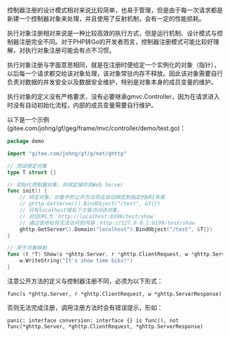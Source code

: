 控制器注册的设计模式相对来说比较简单，也易于管理，但是由于每一次请求都是新建一个控制器对象来处理，并且使用了反射机制，会有一定的性能损耗。

执行对象注册相对来说是一种比较高效的执行方式，但是运行机制、设计模式与控制器注册完全不同。对于PHP转Go的开发者而言，控制器注册模式可能比较好理解，对执行对象注册可能会有点不习惯。

执行对象注册与字面意思相同，就是在注册时便给定一个实例化的对象（指针），以后每一个请求都交给该对象处理，该对象常驻内存不释放。因此该对象需要自行负责对数据的并发安全以及数据安全维护，特别是对象本身的成员变量的维护。

执行对象的定义没有严格要求，没有必要继承gmvc.Controller，因为在请求进入时没有自动初始化流程，内部的成员变量需要自行维护。

以下是一个示例(gitee.com/johng/gf/geg/frame/mvc/controller/demo/test.go)：
```go
package demo

import "gitee.com/johng/gf/g/net/ghttp"

// 测试绑定对象
type T struct {}

// 初始化控制器对象，并绑定操作到Web Server
func init() {
    // 绑定对象，对象中的公开方法将会自动绑定到指定的URI末尾
    // ghttp.GetServer().BindObject("/test", &T{})
    // 只有localhost域名下才能访问该对象，
    // 对应URL为：http://localhost:8199/test/show
    // 通过该地址将无法访问到内容：http://127.0.0.1:8199/test/show
    ghttp.GetServer().Domain("localhost").BindObject("/test", &T{})
}

// 用于对象映射
func (t *T) Show(s *ghttp.Server, r *ghttp.ClientRequest, w *ghttp.ServerResponse) {
    w.WriteString("It's show time bibi!")
}

```

注意公开方法的定义与控制器注册不同，必须为以下形式：

	func(s *ghttp.Server, r *ghttp.ClientRequest, w *ghttp.ServerResponse) 

否则无法完成注册，调用注册方法时会有错误提示，形如：

	panic: interface conversion: interface {} is func(), not func(*ghttp.Server, *ghttp.ClientRequest, *ghttp.ServerResponse)
